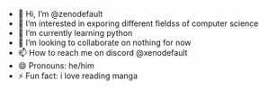 - 👋 Hi, I’m @zenodefault
- 👀 I’m interested in exporing different fieldss of computer science
- 🌱 I’m currently learning python
- 💞️ I’m looking to collaborate on nothing for now 
- 📫 How to reach me on discord @xenodefault
- 😄 Pronouns: he/him
- ⚡ Fun fact: i love reading manga
<!---
zenodefault/zenodefault is a ✨ special ✨ repository because its `README.md` (this file) appears on your GitHub profile.
You can click the Preview link to take a look at your changes.
--->
